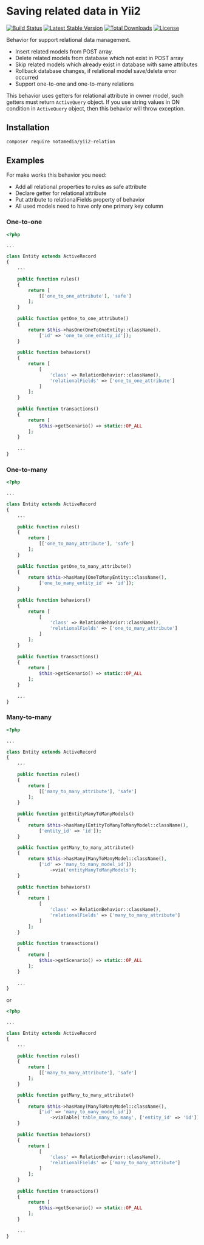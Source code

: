 # Saving related data in Yii2

[![Build Status](https://travis-ci.org/notamedia/yii2-relation.svg)](https://travis-ci.org/notamedia/yii2-relation)
[![Latest Stable Version](https://poser.pugx.org/notamedia/yii2-relation/v/stable)](https://packagist.org/packages/notamedia/yii2-relation) 
[![Total Downloads](https://poser.pugx.org/notamedia/yii2-relation/downloads)](https://packagist.org/packages/notamedia/yii2-relation) 
[![License](https://poser.pugx.org/notamedia/yii2-relation/license)](https://packagist.org/packages/notamedia/yii2-relation)

Behavior for support relational data management.

- Insert related models from POST array.
- Delete related models from database which not exist in POST array
- Skip related models which already exist in database with same attributes
- Rollback database changes, if relational model save/delete error occurred
- Support one-to-one and one-to-many relations

This behavior uses getters for relational attribute in owner model, such getters must return `ActiveQuery` object.
If you use string values in ON condition in `ActiveQuery` object, then this behavior will throw exception.

## Installation

```bash
composer require notamedia/yii2-relation
```

## Examples

For make works this behavior you need: 
* Add all relational properties to rules as safe attribute
* Declare getter for relational attribute
* Put attribute to relationalFields property of behavior
* All used models need to have only one primary key column

### One-to-one
```php
<?php

...

class Entity extends ActiveRecord
{
    ...
    
    public function rules()
    {
        return [
            [['one_to_one_attribute'], 'safe']
        ];
    }
    
    public function getOne_to_one_attribute()
    {
        return $this->hasOne(OneToOneEntity::className(), 
            ['id' => 'one_to_one_entity_id']);
    }
    
    public function behaviors()
    {
        return [
            [
                'class' => RelationBehavior::className(),
                'relationalFields' => ['one_to_one_attribute']
            ]
        ];
    }
    
    public function transactions()
    {
        return [
            $this->getScenario() => static::OP_ALL
        ];
    }
    
    ...
}

```

### One-to-many

```php
<?php

...

class Entity extends ActiveRecord
{
    ...
    
    public function rules()
    {
        return [
            [['one_to_many_attribute'], 'safe']
        ];
    }
    
    public function getOne_to_many_attribute()
    {
        return $this->hasMany(OneToManyEntity::className(), 
            ['one_to_many_entity_id' => 'id']);
    }
    
    public function behaviors()
    {
        return [
            [
                'class' => RelationBehavior::className(),
                'relationalFields' => ['one_to_many_attribute']
            ]
        ];
    }
    
    public function transactions()
    {
        return [
            $this->getScenario() => static::OP_ALL
        ];
    }
    
    ...
}

```

### Many-to-many

```php
<?php

...

class Entity extends ActiveRecord
{
    ...
    
    public function rules()
    {
        return [
            [['many_to_many_attribute'], 'safe']
        ];
    }
       
    public function getEntityManyToManyModels()
    {
        return $this->hasMany(EntityToManyToManyModel::className(), 
            ['entity_id' => 'id']);
    }

    public function getMany_to_many_attribute()
    {
        return $this->hasMany(ManyToManyModel::className(), 
            ['id' => 'many_to_many_model_id'])
                ->via('entityManyToManyModels');
    }
    
    public function behaviors()
    {
        return [
            [
                'class' => RelationBehavior::className(),
                'relationalFields' => ['many_to_many_attribute']
            ]
        ];
    }
    
    public function transactions()
    {
        return [
            $this->getScenario() => static::OP_ALL
        ];
    }
    
    ...
}

```

or

```php
<?php

...

class Entity extends ActiveRecord
{
    ...
    
    public function rules()
    {
        return [
            [['many_to_many_attribute'], 'safe']
        ];
    }

    public function getMany_to_many_attribute()
    {
        return $this->hasMany(ManyToManyModel::className(), 
            ['id' => 'many_to_many_model_id'])
                ->viaTable('table_many_to_many', ['entity_id' => 'id']);
    }
    
    public function behaviors()
    {
        return [
            [
                'class' => RelationBehavior::className(),
                'relationalFields' => ['many_to_many_attribute']
            ]
        ];
    }
    
    public function transactions()
    {
        return [
            $this->getScenario() => static::OP_ALL
        ];
    }
    
    ...
}

```